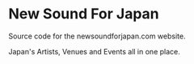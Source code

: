 # New Sound For Japan

Source code for the newsoundforjapan.com website.

Japan's Artists, Venues and Events all in one place.
